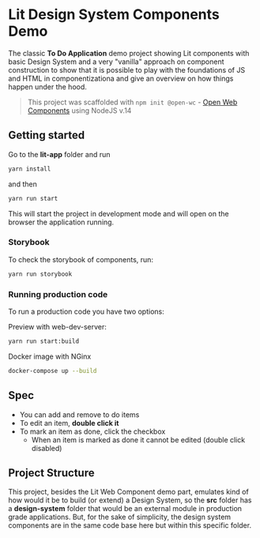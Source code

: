 # Lit Design System Components Demo

The classic **To Do Application** demo project showing Lit components with basic Design System and a very "vanilla" approach on component construction to show that it is possible to play with the foundations of JS and HTML in componentizationa and give an overview on how things happen under the hood.

> This project was scaffolded with `npm init @open-wc` - [Open Web Components](https://open-wc.org/) using NodeJS v.14

## Getting started

Go to the **lit-app** folder and run

```bash
yarn install
```
and then

```bash
yarn run start
```

This will start the project in development mode and will open on the browser the application running.

### Storybook

To check the storybook of components, run:
```bash
yarn run storybook
```

### Running production code
To run a production code you have two options:

Preview with web-dev-server:
```bash
yarn run start:build
```

Docker image with NGinx
```bash
docker-compose up --build
```

## Spec

- You can add and remove to do items
- To edit an item, **double click it**
- To mark an item as done, click the checkbox
    - When an item is marked as done it cannot be edited (double click disabled)

## Project Structure

This project, besides the Lit Web Component demo part, emulates kind of how would it be to build (or extend) a Design System, so the **src** folder has a **design-system** folder that would be an external module in production grade applications. But, for the sake of simplicity, the design system components are in the same code base here but within this specific folder.
